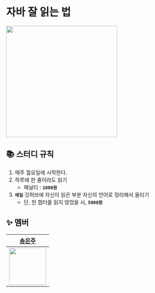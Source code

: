 # 자바 잘 읽는 법
<img src="https://github.com/user-attachments/assets/28a55c4d-7f24-47d5-93d3-409fa3e82048" width="300">


## 📚 스터디 규칙

1. 매주 월요일에 시작한다.
2. 하루에 한 줄이라도 읽기
    - 패널티 : **`1000원`**
3. **`매일`** 깃허브에 자신이 읽은 부분 자신의 언어로 정리해서 올리기
    - 단, 한 챕터를 읽지 않았을 시, **`5000원`**

## ✨ 멤버

| <a href="https://github.com/song-eunju">송은주 |
| --- |
| <img src="https://github.com/Song-EunJu.png" width="100"> |
